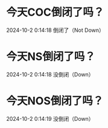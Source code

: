 # 今天COC倒闭了吗？

2024-10-2 0:14:18 倒闭了（Not Down）

# 今天NS倒闭了吗？

2024-10-2 0:14:18 没倒闭（Down）

# 今天NOS倒闭了吗？

2024-10-2 0:14:19 没倒闭（Down）

